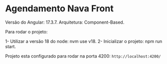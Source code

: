 # Agendamento Nava Front

Versão do Angular: 17.3.7.
Arquitetura: Component-Based.

Para rodar o projeto:

1- Utilizar a versão 18 do node: nvm use v18.
2- Inicializar o projeto: npm run start.

Projeto esta configurado para rodar na porta 4200: `http://localhost:4200/`
